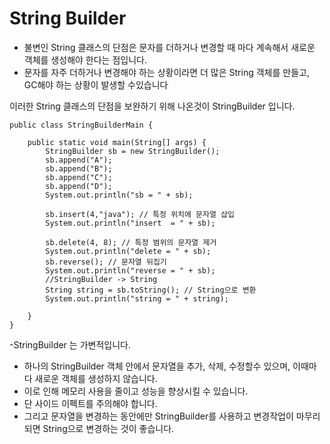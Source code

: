 # String Builder
- 불변인 String 클래스의 단점은 문자를 더하거나 변경할 때 마다 계속해서 새로운 객체를 생성해야 한다는 점입니다.
- 문자를 자주 더하거나 변경해야 하는 상황이라면 더 많은 String 객체를 만들고, GC해야 하는 상황이 발생할 수있습니다

이러한 String 클래스의 단점을 보완하기 위해 나온것이 StringBuilder 입니다.
```
public class StringBuilderMain {

    public static void main(String[] args) {
        StringBuilder sb = new StringBuilder();
        sb.append("A");
        sb.append("B");
        sb.append("C");
        sb.append("D");
        System.out.println("sb = " + sb);

        sb.insert(4,"java"); // 특정 위치에 문자열 삽입
        System.out.println("insert  = " + sb);

        sb.delete(4, 8); // 특정 범위의 문자열 제거
        System.out.println("delete = " + sb);
        sb.reverse(); // 문자열 뒤집기
        System.out.println("reverse = " + sb);
        //StringBuilder -> String
        String string = sb.toString(); // String으로 변환
        System.out.println("string = " + string);

    }
}

```

 -StringBuilder 는 가변적입니다. 
- 하나의 StringBuilder 객체 안에서 문자열을 추가, 삭제, 수정할수 있으며, 이때마다 새로운 객체를 생성하지 않습니다. 
- 이로 인해 메모리 사용을 줄이고 성능을 향상시킬 수 있습니다. 
- 단 사이드 이펙트를 주의해야 합니다.
- 그리고 문자열을 변경하는 동안에만 StringBuilder를 사용하고 변경작업이 마무리 되면 String으로 변경하는 것이 좋습니다.



